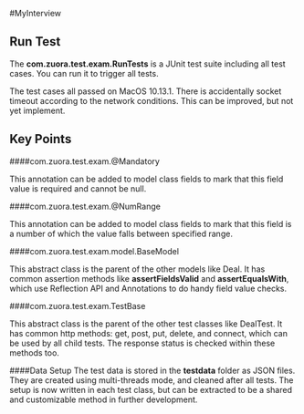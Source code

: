 #MyInterview

## Run Test

The **com.zuora.test.exam.RunTests** is a JUnit test suite including all test cases. You can run it to trigger all tests.

The test cases all passed on MacOS 10.13.1. There is accidentally socket timeout according to the network conditions. This can be improved, but not yet implement.

## Key Points

####com.zuora.test.exam.@Mandatory

This annotation can be added to model class fields to mark that this field value is required and cannot be null.

####com.zuora.test.exam.@NumRange

This annotation can be added to model class fields to mark that this field is a number of which the value falls between specified range.

####com.zuora.test.exam.model.BaseModel

This abstract class is the parent of the other models like Deal. It has common assertion methods like **assertFieldsValid** and **assertEqualsWith**, which use Reflection API and Annotations to do handy field value checks.

####com.zuora.test.exam.TestBase

This abstract class is the parent of the other test classes like DealTest. It has common http methods: get, post, put, delete, and connect, which can be used by all child tests. The response status is checked within these methods too.

####Data Setup
The test data is stored in the **testdata** folder as JSON files. They are created using multi-threads mode, and cleaned after all tests. The setup is now written in each test class, but can be extracted to be a shared and customizable method in further development.
